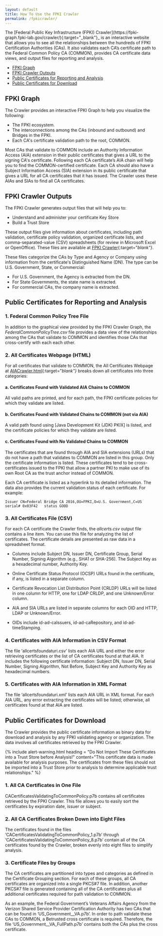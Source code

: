 ```yaml
---
layout: default 
title: How To Use the FPKI Crawler
permalink: /fpkicrawler/
---
```


<!--The title in the nav block above will be the webpage title (level 1 heading) when rendered and published on website. Playbooks don't have an Introduction title, just a lead paragraph.-->
<!--Intro line from the FPKI-Guides' Useful Tools webpage about FPKI Crawler--good intro line.-->The [Federal Public Key Infrastructure (FPKI) Crawler](https://fpki-graph.fpki-lab.gov/crawler/){:target="_blank"}_ is an interactive website that allows you to see all the relationships between the hundreds of FPKI Certification Authorities (CAs). It also validates each CA’s certificate path to the Federal Common Policy CA (COMMON), provides CA certificate data views, and output files for reporting and analysis.<!--It also displays CA certificates that do not validate in the All Certificates Webpage. We need to say that also.-->  
<!--TOC for reader navigation--LaChelle prefers.-->

* [FPKI Graph](#fpki-graph)
* [FPKI Crawler Outputs](#fpki-crawler-outputs)
* [Public Certificates for Reporting and Analysis](#public-certificates-for-reporting-and-analysis)
* [Public Certificates for Download](#public-certificates-for-download)

## FPKI Graph

The Crawler provides an interactive FPKI Graph to help you visualize the following:
<!--Sounded like essentially the same concepts were repeated.-->
* The FPKI ecosystem.
* The interconnections among the CAs (inbound and outbound) and Bridges in the FPKI. <!--Relationships between CAs or certificates?-->
* Each CA's certificate validation path to the root, COMMON. <!--The report below shows those that do not validate to COMMON. How do we also refer to that here to provide a complete picture of what the Crawler offers?-->

Most CAs that validate to COMMON <!--"Should" implies that there a requirement for AIA extensions and that some CA are noncompliant.-->include an Authority Information Access (AIA) extension in their public certificates that gives a URL <!--One URL?-->to the signing CA's certificate<!--The Signing CA = COMMON?  Is this what you meant? A bit of a run-on, convoluted sentence.-->. Following each CA certificate’s AIA chain <!--"Chain" meaning--that multiple URLs provided in multiple AIAs may be required for you to get to the certificate you need?-->will help you to find the COMMON-certified certificate.<!--Is the user trying to find the certificate for Root, COMMON, or a CA's own certificate that COMMON signed?--> Each CA should also have a Subject Information Access (SIA) extension in its public certificate that gives a URL for all CA certificates that it has issued<!--Issued by what CA?-->. The Crawler uses these AIAs and SIAs to find all CA certificates.<!--It won't find all CAs if they don't have AIA and SIA extensions.  What happens then?-->

## FPKI Crawler Outputs

The FPKI Crawler generates output files that will help you to:

* Understand and administer your certificate Key Store 
* Build a Trust Store

These output files give information about certificates, including path validation, certificate policy validation, organized certificate lists, and comma-separated-value (CSV) spreadsheets (for review in Microsoft Excel or OpenOffice). These files are available at [FPKI Crawler](https://fpki-graph.fpki-lab.gov/crawler/){:target="_blank"}_.

These files categorize the CAs by Type and Agency or Company using information from the certificate's Distinguished Name (DN). The type can be U.S. Government, State, or Commercial:<!--No Tribal, Territorial, or International? These are also included in FPKI-Guides' Certification Authorities webpage.--> 

* For U.S. Government, the Agency is extracted from the DN. 
* For State Governments, the state name is extracted. 
* For commercial CAs, the company name is extracted.

## Public Certificates for Reporting and Analysis

### 1. Federal Common Policy Tree File<!--A significant number of prepositional phrases has a weakening effect on meaning.-->

In addition to the graphical view provided by the FPKI Crawler Graph, the _FederalCommonPolicyTree.csv_ file provides a data view <!--Describe what a "data view" is. Gives no insight into what info the files gives.-->of the relationships among the CAs that validate to COMMON and identifies those CAs that cross-certify with each each other. <!--Last sentence (deleted) covered most of the same ground already stated.-->

### 2. All Certificates Webpage (HTML)

For all certificates that validate to COMMON, the All Certificates Webpage at [AIACrawler.html](https://fpki-graph.fpki-lab.gov/crawler/AIACrawler.html){:target="_blank"}_ breaks down all certificates into three categories:

#### a. Certificates Found with Validated AIA Chains to COMMON

All valid paths are printed, and for each path, the FPKI certificate policies for which they validate are listed.

#### b. Certificates Found with Validated Chains to COMMON (not via AIA)

A valid path found using [Java Development Kit (JDK) PKIX] is listed, and the certificate policies for which they validate are listed.

#### c. Certificates Found with No Validated Chains to COMMON

The certificates that are found through AIA and SIA extensions (URLs) <!--I searched internet and couldn't find any usage of "chasing" in regard to certificate paths.-->that do not have a path that validates to COMMON are listed in this group. Only the certificate information is listed.<!--What is the missing information?--> These certificates tend to be cross-certificates issued to the FPKI that allow a partner PKI to make use of its own Root CA as the trust anchor instead of COMMON.

Each CA certificate is listed as a hyperlink to its detailed information. The data also provides the current validation status of each certificate. For example:

   ```
Issuer CN=Federal Bridge CA 2016,OU=FPKI,O=U.S. Government,C=US serial# 0x03F42   status GOOD
   ```

### 3. All Certificates File (CSV)

For each CA certificate the Crawler finds, the _allcerts.csv_ output file contains a line item. You can use this file for analyzing the list of certificates. The certificate details are presented as raw data in a spreadsheet format. 

* Columns include Subject DN, Issuer DN, Certificate Group, Serial Number, Signing Algorithm (e.g., SHA1 or SHA-256). The Subject Key as a hexadecimal number, Authority Key.

* Online Certificate Status Protocol (OCSP) URLs found in the certificate<!--Will also be in an AIA or SIA extension?-->, if any, is listed in a separate column. 

* Certificate Revocation List Distribution Point (CRLDP) URLs will be listed in one column for HTTP, one for LDAP CRLDP, and one Unknown/Error column.

* AIA and SIA URLs are listed in separate columns for each OID and HTTP, LDAP or Unknown/Error. 

* OIDs include id-ad-caIssuers, id-ad-caRepository, and id-ad-timeStamping.

### 4. Certificates with AIA Information in CSV Format

The file ‘allcertsfoundaturi.csv’ lists each AIA URL and either the error retrieving certificates or the list of CA certificates found at that AIA. It includes the following certificate information: Subject DN, Issuer DN, Serial Number, Signing Algorithm, Not Before, Subject Key and Authority Key as hexadecimal numbers.

### 5. Certificates with AIA Information in XML Format

The file ‘allcertsfoundaturi.xml’ lists each AIA URL in XML format. For each AIA URL, any error extracting the certificates will be listed; otherwise, all certificates found at that AIA are listed.

## Public Certificates for Download

The Crawler provides the public certificate information as binary data for download and analysis by any FPKI validating agency or organization. The data involves all certificates retrieved by the FPKI Crawler.

<!--This will be an alert warning box on the IDM.gov webpage.-->
{% include alert-warning.html heading = "Do Not Import These Certificates into a Trust Store before Analysis!" content="This certificate data is made available for analysis purposes. The certificates from these files should not be imported into a Trust Store prior to analysis to determine applicable trust relationships." %}

### 1. All CA Certificates in One File

CACertificatesValidatingToCommonPolicy.p7b contains all certificates retrieved by the FPKI Crawler. This file allows you to easily sort the certificates by expiration date, issuer or subject. 

### 2. All CA Certificates Broken Down into Eight Files

The certificates found in the files ‘CACertificatesValidatingToCommonPolicy_1.p7b’ through ‘CACertificatesValidatingToCommonPolicy_8.p7b’ contain all of the CA certificates found by the Crawler, broken evenly into eight files to simplify analysis.

### 3. Certificate Files by Groups

The CA certificates are partitioned into types and categories as defined in the Certificate Grouping section. For each of these groups, all CA certificates are organized into a single PKCS#7 file. In addition, another PKCS#7 file is generated containing all of the CA certificates plus all additional certificates required for path validation to COMMON.

As an example, the Federal Government’s Veterans Affairs Agency from the Verizon Shared Service Provider Certification Authority has two CAs that can be found in ‘US_Government__VA.p7b’. In order to path validate these CAs to COMMON, a Betrusted cross certificate is required. Therefore, the file ‘US_Government__VA_FullPath.p7b’ contains both the CAs plus the cross certificate.
